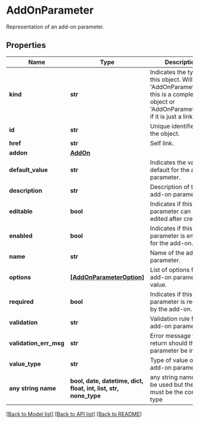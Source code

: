 # AddOnParameter

Representation of an add-on parameter.

## Properties
Name | Type | Description | Notes
------------ | ------------- | ------------- | -------------
**kind** | **str** | Indicates the type of this object. Will be &#39;AddOnParameter&#39; if this is a complete object or &#39;AddOnParameterLink&#39; if it is just a link. | [optional] 
**id** | **str** | Unique identifier of the object. | [optional] 
**href** | **str** | Self link. | [optional] 
**addon** | [**AddOn**](AddOn.md) |  | [optional] 
**default_value** | **str** | Indicates the value default for the add-on parameter. | [optional] 
**description** | **str** | Description of the add-on parameter. | [optional] 
**editable** | **bool** | Indicates if this parameter can be edited after creation. | [optional] 
**enabled** | **bool** | Indicates if this parameter is enabled for the add-on. | [optional] 
**name** | **str** | Name of the add-on parameter. | [optional] 
**options** | [**[AddOnParameterOption]**](AddOnParameterOption.md) | List of options for the add-on parameter value. | [optional] 
**required** | **bool** | Indicates if this parameter is required by the add-on. | [optional] 
**validation** | **str** | Validation rule for the add-on parameter. | [optional] 
**validation_err_msg** | **str** | Error message to return should the parameter be invalid. | [optional] 
**value_type** | **str** | Type of value of the add-on parameter. | [optional] 
**any string name** | **bool, date, datetime, dict, float, int, list, str, none_type** | any string name can be used but the value must be the correct type | [optional]

[[Back to Model list]](../README.md#documentation-for-models) [[Back to API list]](../README.md#documentation-for-api-endpoints) [[Back to README]](../README.md)


